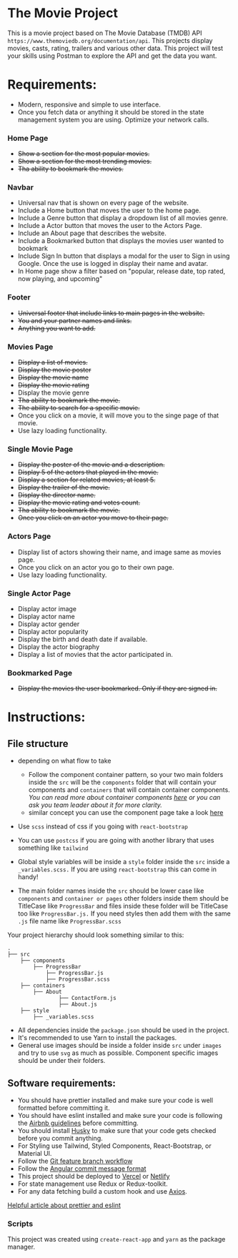 # The Movie Project

This is a movie project based on The Movie Database (TMDB) API `https://www.themoviedb.org/documentation/api`. 
This projects display movies, casts, rating, trailers and various other data.
This project will test your skills using Postman to explore the API and get the data you want.

# Requirements: 

- Modern, responsive and simple to use interface.
- Once you fetch data or anything it should be stored in the state management system you are using. Optimize your network calls.

### Home Page
- ~~Show a section for the most popular movies.~~
- ~~Show a section for the most trending movies.~~
- ~~Tha ability to bookmark the movies.~~
### Navbar 
- Universal nav that is shown on every page of the website.
- Include a Home button that moves the user to the home page.
- Include a Genre button that display a dropdown list of all movies genre.
- Include a Actor button that moves the user to the Actors Page.
- Include an About page that describes the website.
- Include a Bookmarked button that displays the movies user wanted to bookmark
- Include Sign In button that displays a modal for the user to Sign in using Google. Once the use is logged in display their name and avatar.
- In Home page show a filter based on "popular, release date, top rated, now playing, and upcoming"

### Footer

- ~~Universal footer that include links to main pages in the website.~~
- ~~You and your partner names and links.~~
- ~~Anything you want to add.~~

### Movies Page
- ~~Display a list of movies.~~
- ~~Display the movie poster~~
- ~~Display the movie name~~
- ~~Display the movie rating~~
- Display the movie genre
- ~~Tha ability to bookmark the movie.~~
- ~~The ability to search for a specific movie.~~
- Once you click on a movie, it will move you to the singe page of that movie.
- Use lazy loading functionality. 

### Single Movie Page

- ~~Display the poster of the movie and a description.~~
- ~~Display 5 of the actors that played in the movie.~~
- ~~Display a section for related movies, at least 5.~~
- ~~Display the trailer of the movie.~~
- ~~Display the director name.~~
- ~~Display the movie rating and votes count.~~
- ~~Tha ability to bookmark the movie.~~
- ~~Once you click on an actor you move to their page.~~

### Actors Page
- Display list of actors showing their name, and image same as movies page.
- Once you click on an actor you go to their own page.
- Use lazy loading functionality. 

### Single Actor Page
- Display actor image
- Display actor name
- Display actor gender
- Display actor popularity
- Display the birth and death date if available.
- Display the actor biography
- Display a list of movies that the actor participated in.

### Bookmarked Page
- ~~Display the movies the user bookmarked. Only if they are signed in.~~

# Instructions: 

## File structure

- depending on what flow to take
    - Follow the component container pattern, so your two main folders inside the `src` will be the `components` folder that will contain your components and `containers` that will contain container components. *You can read more about container components [here](https://reactpatterns.com/#container-component) or you can ask you team leader about it for more clarity.*
    - similar concept you can use the component page 
    take a look [here](https://blog.bitsrc.io/structuring-a-react-project-a-definitive-guide-ac9a754df5eb)

- Use `scss` instead of css if you going with `react-bootstrap`
- You can use `postcss` if you are going with another library that uses something like `tailwind`
- Global style variables will be inside a `style` folder inside the `src` inside a `_variables.scss.` If you are using `react-bootstrap` this can come in handy!
- The main folder names inside the `src` should be lower case like `components` and `container or pages` other folders inside them should be TitleCase like `ProgressBar` and files inside these folder will be TitleCase too like `ProgressBar.js.` If you need styles then add them with the same `.js` file name like `ProgressBar.scss`

Your project hierarchy should look something similar to this:

```
.
├── src
	├── components
		├── ProgressBar
			├── ProgressBar.js
			├── ProgressBar.scss
	├── containers
		├── About
				├── ContactForm.js
				├── About.js
	├── style
		├── _variables.scss
```

- All dependencies inside the `package.json` should be used in the project.
- It's recommended to use Yarn to install the packages.
- General use images should be inside a folder inside `src` under `images` and try to use `svg` as much as possible. Component specific images should be under their folders.

## Software requirements:

- You should have prettier installed and make sure your code is well formatted before committing it.
- You should have eslint installed and make sure your code is following the [Airbnb guidelines](https://github.com/airbnb/javascript/tree/master/react) before committing.
- You should install [Husky](https://github.com/typicode/husky) to make sure that your code gets checked before you commit anything. 
- For Styling use Tailwind, Styled Components, React-Bootstrap, or Material UI.
- Follow the [Git feature branch workflow](https://www.atlassian.com/git/tutorials/comparing-workflows/feature-branch-workflow)
- Follow the [Angular commit message format](https://github.com/angular/angular/blob/master/CONTRIBUTING.md#-commit-message-format)
- This project should be deployed to [Vercel](https://vercel.com/) or [Netlify](https://www.netlify.com/)
- For state management use Redux or Redux-toolkit. 
- For any data fetching build a custom hook and use [Axios](https://github.com/axios/axios).

[Helpful article about prettier and eslint](https://www.mkapica.com/react-eslint/)

### Scripts

This project was created using `create-react-app` and `yarn` as the package manager.
